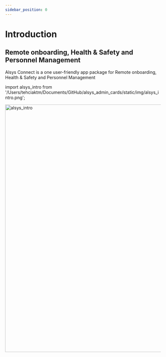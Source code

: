 ```yaml
---
sidebar_position: 0
---
```


# Introduction

## Remote onboarding, Health & Safety and Personnel Management

Alsys Connect is a one user-friendly app package for Remote onboarding, Health & Safety and Personnel Management

import alsys_intro from '/Users/tehciaktm/Documents/GitHub/alsys_admin_cards/static/img/alsys_intro.png';

<img src={alsys_intro} alt="alsys_intro" width="800"/>